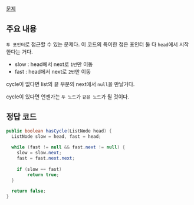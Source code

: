 [문제](https://leetcode.com/problems/linked-list-cycle/description/)

## 주요 내용 

`투 포인터`로 접근할 수 있는 문제다. 이 코드의 특이한 점은 포인터 둘 다 `head`에서 시작한다는 거다. 

- slow : head에서 next로 `1번`만 이동
- fast : head에서 next로 `2번`만 이동

cycle이 없다면 list의 끝 부분의 next에서 `null`을 만날거다. 

cycle이 있다면 언젠가는 `두 노드`가 `같은 노드`가 될 것이다. 

## 정답 코드 
``` java
public boolean hasCycle(ListNode head) {
  ListNode slow = head, fast = head;
  
  while (fast != null && fast.next != null) {
    slow = slow.next;
    fast = fast.next.next;
    
    if (slow == fast) 
        return true;
  }
  
  return false;
}
```
